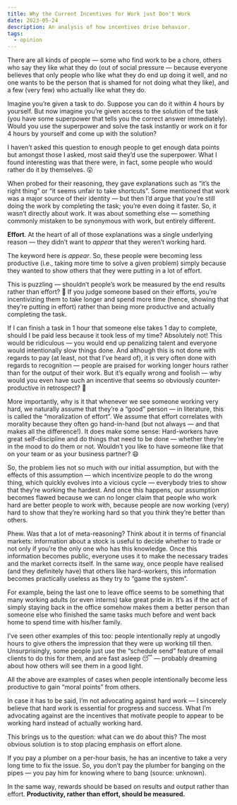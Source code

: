 ```yaml
---
title: Why the Current Incentives for Work just Don't Work
date: 2023-05-24
description: An analysis of how incentives drive behavior.
tags:
  - opinion
---
```


There are all kinds of people — some who find work to be a chore, others who say they like what they do (out of social pressure — because everyone believes that only people who like what they do end up doing it well, and no one wants to be the person that is shamed for not doing what they like), and a few (very few) who actually like what they do.

Imagine you’re given a task to do. Suppose you can do it within 4 hours by yourself. But now imagine you’re given access to the solution of the task (you have some superpower that tells you the correct answer immediately). Would you use the superpower and solve the task instantly or work on it for 4 hours by yourself and come up with the solution?

I haven’t asked this question to enough people to get enough data points but amongst those I asked, most said they’d use the superpower. What I found interesting was that there were, in fact, some people who would rather do it by themselves. 😮

When probed for their reasoning, they gave explanations such as “it’s the right thing” or “it seems unfair to take shortcuts”. Some mentioned that work was a major source of their identity — but then I’d argue that you’re still doing the work by completing the task; you’re even doing it faster. So, it wasn’t directly about work. It was about something else — something commonly mistaken to be synonymous with work, but entirely different.

**Effort**. At the heart of all of those explanations was a single underlying reason — they didn’t want to _appear_ that they weren’t working hard.

The keyword here is _appear_. So, these people were becoming less productive (i.e., taking more time to solve a given problem) simply because they wanted to show others that they were putting in a lot of effort.

This is puzzling — shouldn’t people’s work be measured by the end results rather than effort? 🤔 If you judge someone based on their efforts, you’re incentivizing them to take longer and spend more time (hence, showing that they’re putting in effort) rather than being more productive and actually completing the task.

If I can finish a task in 1 hour that someone else takes 1 day to complete, should I be paid less because it took less of my time? Absolutely not! This would be ridiculous — you would end up penalizing talent and everyone would intentionally slow things done. And although this is not done with regards to pay (at least, not that I’ve heard of), it is very often done with regards to recognition — people are praised for working longer hours rather than for the output of their work. But it’s equally wrong and foolish — why would you even have such an incentive that seems so obviously counter-productive in retrospect? 🤔

More importantly, why is it that whenever we see someone working very hard, we naturally assume that they’re a “good” person — in literature, this is called the “moralization of effort”. We assume that effort correlates with morality because they often go hand-in-hand (but not always — and that makes all the difference!). It does make some sense: Hard-workers have great self-discipline and do things that need to be done — whether they’re in the mood to do them or not. Wouldn’t you like to have someone like that on your team or as your business partner? 😄

So, the problem lies not so much with our initial assumption, but with the effects of this assumption — which incentivize people to do the wrong thing, which quickly evolves into a vicious cycle — everybody tries to show that they’re working the hardest. And once this happens, our assumption becomes flawed because we can no longer claim that people who work hard are better people to work with, because people are now working (very) hard to show that they’re working hard so that you think they’re better than others.

Phew. Was that a lot of meta-reasoning? Think about it in terms of financial markets: information about a stock is useful to decide whether to trade or not only if you’re the only one who has this knowledge. Once this information becomes public, everyone uses it to make the necessary trades and the market corrects itself. In the same way, once people have realised (and they definitely have) that others like hard-workers, this information becomes practically useless as they try to “game the system”.

For example, being the last one to leave office seems to be something that many working adults (or even interns) take great pride in. It’s as if the act of simply staying back in the office somehow makes them a better person than someone else who finished the same tasks much before and went back home to spend time with his/her family.

I’ve seen other examples of this too: people intentionally reply at ungodly hours to give others the impression that they were up working till then. Unsurprisingly, some people just use the “schedule send” feature of email clients to do this for them, and are fast asleep 😴 — probably dreaming about how others will see them in a good light.

All the above are examples of cases when people intentionally become less productive to gain “moral points” from others.

In case it has to be said, I’m not advocating against hard work — I sincerely believe that hard work is essential for progress and success. What I’m advocating against are the incentives that motivate people to appear to be working hard instead of actually working hard.

This brings us to the question: what can we do about this? The most obvious solution is to stop placing emphasis on effort alone.

If you pay a plumber on a per-hour basis, he has an incentive to take a very long time to fix the issue. So, you don’t pay the plumber for banging on the pipes — you pay him for knowing where to bang (source: unknown).

In the same way, rewards should be based on results and output rather than effort. **Productivity, rather than effort, should be measured.**
